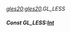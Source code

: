 _[gles20](../../modules/gles20/gles20-module.md):[gles20](../../modules/gles20/gles20-module.md).GL\_LESS_
##### Const GL\_LESS:[Int](../../modules/wonkey/wonkey-types-int.md)
